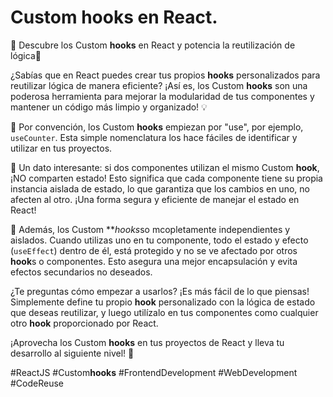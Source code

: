 # Custom **hooks** en React.

🔗 Descubre los Custom **hooks** en React y potencia la reutilización de lógica🔗


¿Sabías que en React puedes crear tus propios **hooks** personalizados para reutilizar lógica de manera eficiente? ¡Así es, los Custom **hooks** son una poderosa herramienta para mejorar la modularidad de tus componentes y mantener un código más limpio y organizado! 💡

🎣 Por convención, los Custom **hooks** empiezan por "use", por ejemplo, `useCounter`. Esta simple nomenclatura los hace fáciles de identificar y utilizar en tus proyectos.

🔄 Un dato interesante: si dos componentes utilizan el mismo Custom **hook**, ¡NO comparten estado! Esto significa que cada componente tiene su propia instancia aislada de estado, lo que garantiza que los cambios en uno, no afecten al otro. ¡Una forma segura y eficiente de manejar el estado en React!

🧩 Además, los Custom  ***hooks*so  mcopletamente independientes y aislados. Cuando utilizas uno en tu componente, todo el estado y efecto (`useEffect`) dentro de él, está protegido y no se ve afectado por otros **hook**s o componentes. Esto asegura una mejor encapsulación y evita efectos secundarios no deseados.

¿Te preguntas cómo empezar a usarlos? ¡Es más fácil de lo que piensas! Simplemente define tu propio **hook** personalizado con la lógica de estado que deseas reutilizar, y luego utilízalo en tus componentes como cualquier otro **hook** proporcionado por React.

¡Aprovecha los Custom **hooks** en tus proyectos de React y lleva tu desarrollo al siguiente nivel! 🚀

#ReactJS #Custom**hooks** #FrontendDevelopment #WebDevelopment #CodeReuse




